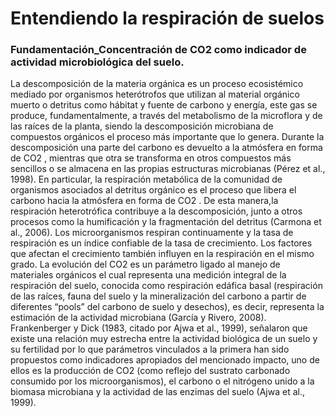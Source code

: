 # Entendiendo la respiración de suelos

### Fundamentación_Concentración de CO2 como indicador de actividad microbiológica del suelo.

La descomposición de la materia orgánica es un proceso ecosistémico mediado por organismos heterótrofos que utilizan al material orgánico muerto o detritus como hábitat y fuente de carbono y energía, este gas se produce, fundamentalmente, a través del metabolismo de la microflora y de las 
raíces de la planta, siendo la descomposición microbiana de compuestos orgánicos el proceso más importante que lo genera. Durante la descomposición una parte del carbono es devuelto a la atmósfera en forma de CO2 , mientras que otra se transforma en otros compuestos más sencillos o se almacena 
en las propias estructuras microbianas (Pérez et al., 1998). En particular, la respiración metabólica de la comunidad de organismos asociados al detritus orgánico es el proceso que libera el carbono hacia la atmósfera en forma de CO2 . De esta manera,la respiración heterotrófica contribuye a la descomposición, junto a otros procesos como la humificación y la fragmentación del detritus (Carmona et al., 2006). 
Los microorganismos respiran continuamente y la tasa de respiración es un índice confiable de la tasa de crecimiento. Los factores que afectan el crecimiento también influyen en la respiración en el mismo grado.
La evolución del CO2 es un parámetro ligado al manejo de materiales orgánicos el cual representa una medición integral de la respiración del suelo, conocida como respiración edáfica basal (respiración de las raíces, fauna del suelo y la mineralización del carbono a partir de diferentes “pools” del carbono de suelo y desechos), es decir, representa la estimación de la actividad microbiana (García y Rivero, 2008). Frankenberger y Dick (1983, citado por Ajwa et al., 1999), señalaron que existe una relación muy estrecha entre la actividad biológica de un suelo y su fertilidad por lo que parámetros vinculados a la primera
han sido propuestos como indicadores apropiados del mencionado impacto, uno de ellos es la producción de CO2 (como reflejo del sustrato carbonado consumido por los microorganismos), el carbono o el nitrógeno unido a la biomasa microbiana y la actividad de las enzimas del suelo (Ajwa et al., 1999).